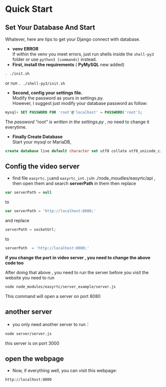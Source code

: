 # Quick Start

## Set Your Database And Start

Whatever, here are tips to get your Django connect with database.

- **venv ERROR**  
If within the venv you meet errors, just run shells inside the ```shell-py3``` folder or use ```python3 [commands]``` instead.
- **First, install the requirements** ( **PyMySQL** new added)
```bash
. ./init.sh
```
or run ```. ./shell-py3/init.sh```

- **Second, config your settings file.**  
Modify the password as yours in settings.py.  
However, I suggest just modify your database password as follow:
```sql
mysql> SET PASSWORD FOR 'root'@'localhost' = PASSWORD('root');
```
The *password "root" is written in the settings.py* , no need to change it everytime.

- **Finally Create Database**  
Start your mysql or MariaDB, 
```sql
create database live default character set utf8 collate utf8_unicode_ci; 
```

## Config the video server
 - find file ```easyrtc.js```and ```easyrtc_int.js```in ./node_moudles/easyrtc/api , then open them and search **serverPath** in them 
then replace 
```javascript
var serverPath = null
```
to
```javascript
var serverPath = 'http://localhost:8080;'
```
and
replace
```javascript
serverPath = socketUrl;
```
to
```javascript
serverPath  = 'http://localhost:8080;'
```
 **if you change the port in video server , you need to change the above code too**  

 After doing that above , you need to run the server before you visit the website
you need to run
```bash
node node_modules/easyrtc/server_example/server.js 
```
This command will open a server on port 8080

## another server
 - you only need another server to run：
 ```bash
 node server/server.js
 ```
 this server is on port 3000
 
## open the webpage
 - Now, if everything well, you can visit this webpage:
```
http://localhost:8000
```